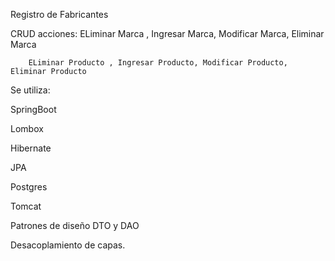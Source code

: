 Registro de Fabricantes

CRUD acciones:
        ELiminar Marca , Ingresar Marca, Modificar Marca,  Eliminar Marca
        
        ELiminar Producto , Ingresar Producto, Modificar Producto,  Eliminar Producto

        
Se utiliza: 

SpringBoot

Lombox

Hibernate

JPA

Postgres

Tomcat

Patrones de diseño DTO y DAO

Desacoplamiento de capas.
